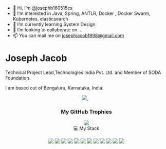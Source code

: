 - 👋 Hi, I’m @josephb160515cs
- 👀 I’m interested in Java, Spring, ANTLR, Docker , Docker Swarm, Kubernetes, elasticsearch
- 🌱 I’m currently learning System Design
- 💞️ I’m looking to collaborate on ...
- 📫 You can mail me on josephjacob1998@gmail.com

<h1 align='left'>
   Joseph Jacob 
</h1>

<p align='left'>
  Technical Project Lead,Technologies India Pvt. Ltd. and Member of SODA Foundation.
</p>
<p>I am based out of Bengaluru, Karnataka, India.</p>



<div align='center'>
  <a href="https://www.linkedin.com/in/joseph-jacob-564bb2168/">
    <img src="https://img.shields.io/badge/linkedin-%564bb216.svg?&style=for-the-badge&logo=linkedin&logoColor=white" />
  </a>&nbsp;&nbsp;
</div>

<div align="center">
  <h3>My GitHub Trophies</h3>
  <img src="https://github-profile-trophy.vercel.app/?username=josephjacobmorris" />
</div>

<div align='center'>
  💻 My Stack<br/><br/>
  <img src="https://img.shields.io/badge/java-%23ED8B00.svg?style=for-the-badge&logo=java&logoColor=white"/>
  <img src="https://img.shields.io/badge/Docker-2CA5E0?style=for-the-badge&logo=docker&logoColor=white" />
  <img src="https://img.shields.io/badge/MongoDB-%234ea94b.svg?style=for-the-badge&logo=mongodb&logoColor=white"/>
  <img src="https://img.shields.io/badge/redis-%23DD0031.svg?style=for-the-badge&logo=redis&logoColor=white"/>
  <img src="https://img.shields.io/badge/-ElasticSearch-005571?style=for-the-badge&logo=elasticsearch"/>
  <img src="https://img.shields.io/badge/spring-%236DB33F.svg?style=for-the-badge&logo=spring&logoColor=white"/>
  <img src="https://img.shields.io/badge/kubernetes-%23326ce5.svg?style=for-the-badge&logo=kubernetes&logoColor=white"/>
  <img src="https://img.shields.io/badge/go-%2300ADD8.svg?style=for-the-badge&logo=go&logoColor=white"/>
  <img src="https://img.shields.io/badge/git-%23F05033.svg?style=for-the-badge&logo=git&logoColor=white"/>
  <img src="https://img.shields.io/badge/Postman-FF6C37?style=for-the-badge&logo=Postman&logoColor=white" />
  <img src="https://img.shields.io/badge/IntelliJIDEA-000000.svg?style=for-the-badge&logo=intellij-idea&logoColor=white" />
  <img src="https://img.shields.io/badge/Visual_Studio_Code-0078D4?style=for-the-badge&logo=visual%20studio%20code&logoColor=white" />
</div>
